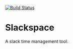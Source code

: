 [![Build Status](https://travis-ci.org/Rayman2200/slackspace.svg?branch=master)](https://travis-ci.org/Rayman2200/slackspace)

# Slackspace
A slack time management tool.
